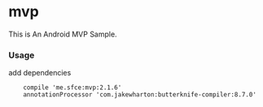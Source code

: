 # mvp
This is An Android MVP Sample. <br/>

### Usage
add dependencies
```
    compile 'me.sfce:mvp:2.1.6'
    annotationProcessor 'com.jakewharton:butterknife-compiler:8.7.0'
```


